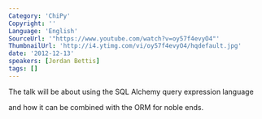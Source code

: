 ```yaml
---
Category: 'ChiPy'
Copyright: ''
Language: 'English'
SourceUrl: '"https://www.youtube.com/watch?v=oy57f4evyO4"'
ThumbnailUrl: 'http://i4.ytimg.com/vi/oy57f4evyO4/hqdefault.jpg'
date: '2012-12-13'
speakers: [Jordan Bettis]
tags: []
---
```

The talk will be about using the SQL Alchemy query expression language

and how it can be combined with the ORM for noble ends.


